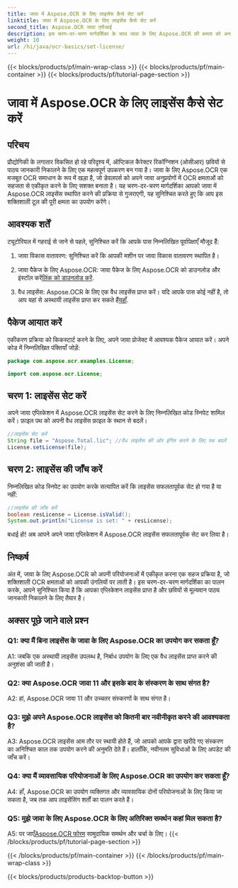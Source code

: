 ```yaml
---
title: जावा में Aspose.OCR के लिए लाइसेंस कैसे सेट करें
linktitle: जावा में Aspose.OCR के लिए लाइसेंस कैसे सेट करें
second_title: Aspose.OCR जावा एपीआई
description: इस चरण-दर-चरण मार्गदर्शिका के साथ जावा के लिए Aspose.OCR की क्षमता को अनलॉक करें। अपना लाइसेंस आसानी से सेट करें और अपनी ओसीआर क्षमताओं को बढ़ाएं।
weight: 10
url: /hi/java/ocr-basics/set-license/
---
```


{{< blocks/products/pf/main-wrap-class >}}
{{< blocks/products/pf/main-container >}}
{{< blocks/products/pf/tutorial-page-section >}}

# जावा में Aspose.OCR के लिए लाइसेंस कैसे सेट करें

## परिचय

प्रौद्योगिकी के लगातार विकसित हो रहे परिदृश्य में, ऑप्टिकल कैरेक्टर रिकॉग्निशन (ओसीआर) छवियों से पाठ्य जानकारी निकालने के लिए एक महत्वपूर्ण उपकरण बन गया है। जावा के लिए Aspose.OCR एक मजबूत OCR समाधान के रूप में खड़ा है, जो डेवलपर्स को अपने जावा अनुप्रयोगों में OCR क्षमताओं को सहजता से एकीकृत करने के लिए सशक्त बनाता है। यह चरण-दर-चरण मार्गदर्शिका आपको जावा में Aspose.OCR लाइसेंस स्थापित करने की प्रक्रिया से गुजराएगी, यह सुनिश्चित करते हुए कि आप इस शक्तिशाली टूल की पूरी क्षमता का उपयोग करेंगे।

## आवश्यक शर्तें

ट्यूटोरियल में गहराई से जाने से पहले, सुनिश्चित करें कि आपके पास निम्नलिखित पूर्वापेक्षाएँ मौजूद हैं:

1. जावा विकास वातावरण: सुनिश्चित करें कि आपकी मशीन पर जावा विकास वातावरण स्थापित है।

2.  जावा पैकेज के लिए Aspose.OCR: जावा पैकेज के लिए Aspose.OCR को डाउनलोड और इंस्टॉल करें[लिंक को डाउनलोड करें](https://releases.aspose.com/ocr/java/).

3. वैध लाइसेंस: Aspose.OCR के लिए एक वैध लाइसेंस प्राप्त करें। यदि आपके पास कोई नहीं है, तो आप यहां से अस्थायी लाइसेंस प्राप्त कर सकते हैं[यहाँ](https://purchase.aspose.com/temporary-license/).

## पैकेज आयात करें

एकीकरण प्रक्रिया को किकस्टार्ट करने के लिए, अपने जावा प्रोजेक्ट में आवश्यक पैकेज आयात करें। अपने कोड में निम्नलिखित पंक्तियाँ जोड़ें:

```java
package com.aspose.ocr.examples.License;

import com.aspose.ocr.License;
```

## चरण 1: लाइसेंस सेट करें

अपने जावा एप्लिकेशन में Aspose.OCR लाइसेंस सेट करने के लिए निम्नलिखित कोड स्निपेट शामिल करें। फ़ाइल पथ को अपनी वैध लाइसेंस फ़ाइल के स्थान से बदलें।

```java
//लाइसेंस सेट करें
String file = "Aspose.Total.lic"; //वैध लाइसेंस की ओर इंगित करने के लिए पथ बदलें
License.setLicense(file);
```

## चरण 2: लाइसेंस की जाँच करें

निम्नलिखित कोड स्निपेट का उपयोग करके सत्यापित करें कि लाइसेंस सफलतापूर्वक सेट हो गया है या नहीं:

```java
//लाइसेंस की जाँच करें
boolean resLicense = License.isValid();
System.out.println("License is set: " + resLicense);
```

बधाई हो! अब आपने अपने जावा एप्लिकेशन में Aspose.OCR लाइसेंस सफलतापूर्वक सेट कर लिया है।

## निष्कर्ष

अंत में, जावा के लिए Aspose.OCR को अपनी परियोजनाओं में एकीकृत करना एक सहज प्रक्रिया है, जो शक्तिशाली OCR क्षमताओं को आपकी उंगलियों पर लाती है। इस चरण-दर-चरण मार्गदर्शिका का पालन करके, आपने सुनिश्चित किया है कि आपका एप्लिकेशन लाइसेंस प्राप्त है और छवियों से मूल्यवान पाठ्य जानकारी निकालने के लिए तैयार है।

## अक्सर पूछे जाने वाले प्रश्न

### Q1: क्या मैं बिना लाइसेंस के जावा के लिए Aspose.OCR का उपयोग कर सकता हूँ?

A1: जबकि एक अस्थायी लाइसेंस उपलब्ध है, निर्बाध उपयोग के लिए एक वैध लाइसेंस प्राप्त करने की अनुशंसा की जाती है।

### Q2: क्या Aspose.OCR जावा 11 और इसके बाद के संस्करण के साथ संगत है?

A2: हां, Aspose.OCR जावा 11 और उच्चतर संस्करणों के साथ संगत है।

### Q3: मुझे अपने Aspose.OCR लाइसेंस को कितनी बार नवीनीकृत करने की आवश्यकता है?

A3: Aspose.OCR लाइसेंस आम तौर पर स्थायी होते हैं, जो आपको आपके द्वारा खरीदे गए संस्करण का अनिश्चित काल तक उपयोग करने की अनुमति देते हैं। हालाँकि, नवीनतम सुविधाओं के लिए अपडेट की जाँच करें।

### Q4: क्या मैं व्यावसायिक परियोजनाओं के लिए Aspose.OCR का उपयोग कर सकता हूँ?

A4: हाँ, Aspose.OCR का उपयोग व्यक्तिगत और व्यावसायिक दोनों परियोजनाओं के लिए किया जा सकता है, जब तक आप लाइसेंसिंग शर्तों का पालन करते हैं।

### Q5: मुझे जावा के लिए Aspose.OCR के लिए अतिरिक्त समर्थन कहां मिल सकता है?

 A5: पर जाएँ[Aspose.OCR फोरम](https://forum.aspose.com/c/ocr/16) सामुदायिक समर्थन और चर्चा के लिए।
{{< /blocks/products/pf/tutorial-page-section >}}

{{< /blocks/products/pf/main-container >}}
{{< /blocks/products/pf/main-wrap-class >}}

{{< blocks/products/products-backtop-button >}}
